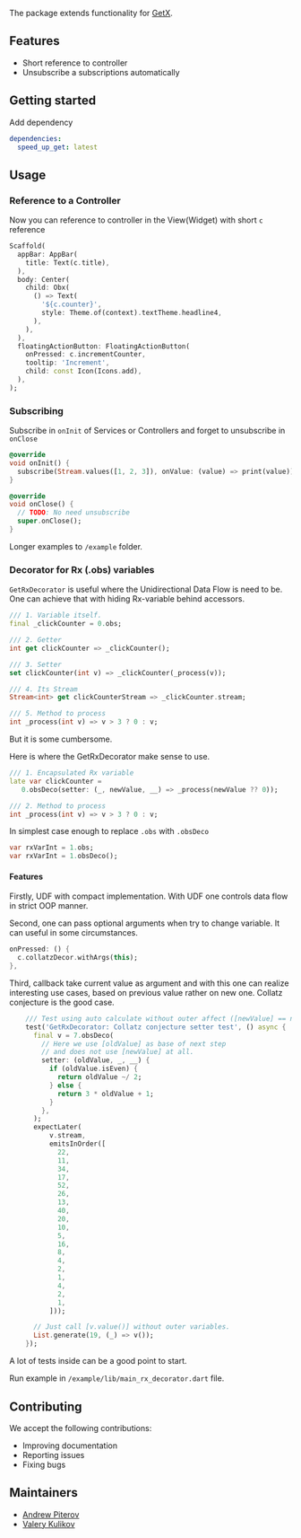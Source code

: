 <!-- 
This README describes the package. If you publish this package to pub.dev,
this README's contents appear on the landing page for your package.

For information about how to write a good package README, see the guide for
[writing package pages](https://dart.dev/guides/libraries/writing-package-pages). 

For general information about developing packages, see the Dart guide for
[creating packages](https://dart.dev/guides/libraries/create-library-packages)
and the Flutter guide for
[developing packages and plugins](https://flutter.dev/developing-packages). 
-->

The package extends functionality for [GetX](https://pub.dev/packages/get).

## Features

* Short reference to controller
* Unsubscribe a subscriptions automatically

## Getting started

Add dependency

```yaml
dependencies:
  speed_up_get: latest
```

## Usage

### Reference to a Controller

Now you can reference to controller in the View(Widget) with short `c` reference

```dart
Scaffold(
  appBar: AppBar(
    title: Text(c.title),
  ),
  body: Center(
    child: Obx(
      () => Text(
        '${c.counter}',
        style: Theme.of(context).textTheme.headline4,
      ),
    ),
  ),
  floatingActionButton: FloatingActionButton(
    onPressed: c.incrementCounter,
    tooltip: 'Increment',
    child: const Icon(Icons.add),
  ),
);
```

### Subscribing

Subscribe in `onInit` of Services or Controllers and forget to unsubscribe in `onClose`

```dart
@override
void onInit() {
  subscribe(Stream.values([1, 2, 3]), onValue: (value) => print(value));
}

@override
void onClose() {
  // TODO: No need unsubscribe
  super.onClose();
}
```

Longer examples to `/example` folder.

### Decorator for Rx<T> (.obs) variables

`GetRxDecorator` is useful where the Unidirectional Data Flow is need to be. 
One can achieve that with hiding Rx-variable behind accessors.

```dart
/// 1. Variable itself.
final _clickCounter = 0.obs;

/// 2. Getter
int get clickCounter => _clickCounter();

/// 3. Setter
set clickCounter(int v) => _clickCounter(_process(v));

/// 4. Its Stream
Stream<int> get clickCounterStream => _clickCounter.stream;

/// 5. Method to process
int _process(int v) => v > 3 ? 0 : v;
```
But it is some cumbersome.

Here is where the GetRxDecorator make sense to use.

```dart
/// 1. Encapsulated Rx variable
late var clickCounter =
   0.obsDeco(setter: (_, newValue, __) => _process(newValue ?? 0));

/// 2. Method to process
int _process(int v) => v > 3 ? 0 : v;
```

In simplest case enough to replace `.obs` with `.obsDeco`

```dart
var rxVarInt = 1.obs;
var rxVarInt = 1.obsDeco();
```

#### Features

Firstly, UDF with compact implementation. With UDF one controls data flow in strict OOP manner.

Second, one can pass optional arguments when try to change variable. 
It can useful in some circumstances.

```dart
onPressed: () {
  c.collatzDecor.withArgs(this);
},
```

Third, callback take current value as argument and with this one can realize interesting use cases, 
based on previous value rather on new one. Collatz conjecture is the good case.

```dart
    /// Test using auto calculate without outer affect ([newValue] == null).
    test('GetRxDecorator: Collatz conjecture setter test', () async {
      final v = 7.obsDeco(
        // Here we use [oldValue] as base of next step
        // and does not use [newValue] at all.
        setter: (oldValue, _, __) {
          if (oldValue.isEven) {
            return oldValue ~/ 2;
          } else {
            return 3 * oldValue + 1;
          }
        },
      );
      expectLater(
          v.stream,
          emitsInOrder([
            22,
            11,
            34,
            17,
            52,
            26,
            13,
            40,
            20,
            10,
            5,
            16,
            8,
            4,
            2,
            1,
            4,
            2,
            1,
          ]));

      // Just call [v.value()] without outer variables.
      List.generate(19, (_) => v());
    });

```


A lot of tests inside can be a good point to start.

Run example in `/example/lib/main_rx_decorator.dart` file.


## Contributing

We accept the following contributions:

* Improving documentation
* Reporting issues
* Fixing bugs

## Maintainers

* [Andrew Piterov](mailto:piterov1990@gmail.com?subject=[GitHub]%20Source%20Dart%20fluent_result)
* [Valery Kulikov](mailto:frostyland@gmail.com?subject=[GitHub]%20Source%20Dart%20speed_up_get)


